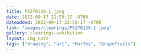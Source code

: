 ```yaml
---
title: P5270138-1.jpeg
date: 2022-09-17 22:59:17 -0700
dateadded: 2022-09-17 22:59:17 -0700
link: "images/clearings/P5270138-1.jpeg"
gallery: clearings-exhibition
layout: img_note
tags: ["drawing", "art", "Martha", "Grapefruits"]
--- 
```

